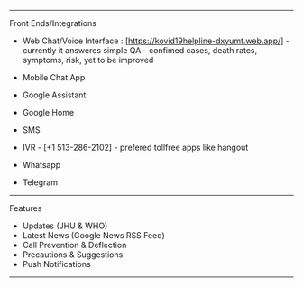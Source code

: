 ------------

Front Ends/Integrations

- Web Chat/Voice Interface : [https://kovid19helpline-dxyumt.web.app/] - currently it answeres simple QA - confimed cases, death rates,  symptoms, risk, yet to be improved

- Mobile Chat App
- Google Assistant
- Google Home
- SMS 
- IVR - [+1 513-286-2102] - prefered tollfree apps like hangout
- Whatsapp 
- Telegram

------------

Features

- Updates (JHU & WHO)
- Latest News (Google News RSS Feed)
- Call Prevention & Deflection
- Precautions & Suggestions
- Push Notifications

-----------------------
